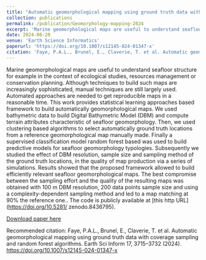 ```yaml
---
title: "Automatic geomorphological mapping using ground truth data with coverage sampling and random forest algorithms"
collection: publications
permalink: /publication/Geomorphology-mapping-2024
excerpt: 'Marine geomorphological maps are useful to understand seafloor structure for example in the context of ecological studies, resources management or conservation planning. Although techniques to build such maps are increasingly sophisticated, manual techniques are still largely used. Automated approaches are needed to get reproducible maps in a reasonable time. This work provides statistical learning approaches based framework to build automatically geomorphological maps. We used bathymetric data to build Digital Bathymetric Model (DBM) and compute terrain attributes characteristic of seafloor geomorphology. Then, we used clustering based algorithms to select automatically ground truth locations from a reference geomorphological map manually made. Finally a supervised classification model random forest based was used to build predictive models for seafloor geomorphology typologies. Subsequently we studied the effect of DBM resolution, sample size and sampling method of the ground truth locations, in the quality of map production via a series of simulations. Results showed that the proposed framework allowed to build efficiently relevant seafloor geomorphological maps. The best compromise between the sampling effort and the quality of the resulting maps was obtained with 100 m DBM resolution, 200 data points sample size and using a complexity-dependent sampling method and led to a map matching at 90% the reference one.'
date: 2024-06-20
venue: 'Earth Science Informatics'
paperurl: 'https://doi.org/10.1007/s12145-024-01347-x'
citation: 'Faye, P.A.L., Brunel, E., Claverie, T. et al. Automatic geomorphological mapping using ground truth data with coverage sampling and random forest algorithms. Earth Sci Inform 17, 3715–3732 (2024). https://doi.org/10.1007/s12145-024-01347-x'
---
```

Marine geomorphological maps are useful to understand seafloor structure for example in the context of ecological studies, resources management or conservation planning. Although techniques to build such maps are increasingly sophisticated, manual techniques are still largely used. Automated approaches are needed to get reproducible maps in a reasonable time. This work provides statistical learning approaches based framework to build automatically geomorphological maps. We used bathymetric data to build Digital Bathymetric Model (DBM) and compute terrain attributes characteristic of seafloor geomorphology. Then, we used clustering based algorithms to select automatically ground truth locations from a reference geomorphological map manually made. Finally a supervised classification model random forest based was used to build predictive models for seafloor geomorphology typologies. Subsequently we studied the effect of DBM resolution, sample size and sampling method of the ground truth locations, in the quality of map production via a series of simulations. Results showed that the proposed framework allowed to build efficiently relevant seafloor geomorphological maps. The best compromise between the sampling effort and the quality of the resulting maps was obtained with 100 m DBM resolution, 200 data points sample size and using a complexity-dependent sampling method and led to a map matching at 90% the reference one.. The code is publicly available at [this http URL](https://doi.org/10.5281/
zenodo.8436795).

[Download paper here](https://hal.science/hal-04624799/file/Revision_ESI-2.pdf)

Recommended citation: Faye, P.A.L., Brunel, E., Claverie, T. et al. Automatic geomorphological mapping using ground truth data with coverage sampling and random forest algorithms. Earth Sci Inform 17, 3715–3732 (2024). https://doi.org/10.1007/s12145-024-01347-x
